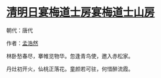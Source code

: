 # [清明日宴梅道士房宴梅道士山房](http://so.gushiwen.org/view_7370.aspx)

朝代：唐代

作者：[孟浩然](http://so.gushiwen.org/author_757.aspx)

林卧愁春尽，搴帷览物华。忽逢青鸟使，邀入赤松家。 

丹灶初开火，仙桃正落花。童颜若可驻，何惜醉流霞。

